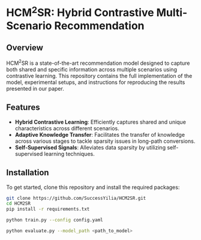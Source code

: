 # HCM$^2$SR: Hybrid Contrastive Multi-Scenario Recommendation

## Overview
HCM$^2$SR is a state-of-the-art recommendation model designed to capture both shared and specific information across multiple scenarios using contrastive learning. This repository contains the full implementation of the model, experimental setups, and instructions for reproducing the results presented in our paper.

## Features
- **Hybrid Contrastive Learning**: Efficiently captures shared and unique characteristics across different scenarios.
- **Adaptive Knowledge Transfer**: Facilitates the transfer of knowledge across various stages to tackle sparsity issues in long-path conversions.
- **Self-Supervised Signals**: Alleviates data sparsity by utilizing self-supervised learning techniques.

## Installation
To get started, clone this repository and install the required packages:

```bash
git clone https://github.com/SuccessYilia/HCM2SR.git
cd HCM2SR
pip install -r requirements.txt

python train.py --config config.yaml

python evaluate.py --model_path <path_to_model>

